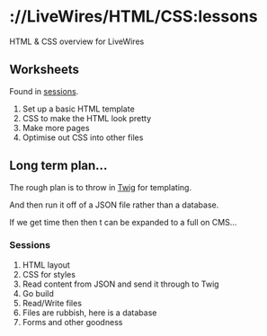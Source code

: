 # ://LiveWires/HTML/CSS:lessons

HTML & CSS overview for LiveWires

## Worksheets

Found in [sessions](sessions/).

1. Set up a basic HTML template
2. CSS to make the HTML look pretty
3. Make more pages
4. Optimise out CSS into other files

## Long term plan...

The rough plan is to throw in [Twig](http://twig.sensiolabs.org/) for templating.

And then run it off of a JSON file rather than a database.

If we get time then then t can be expanded to a full on CMS...

### Sessions

1. HTML layout
2. CSS for styles
3. Read content from JSON and send it through to Twig
4. Go build
5. Read/Write files
6. Files are rubbish, here is a database
7. Forms and other goodness
